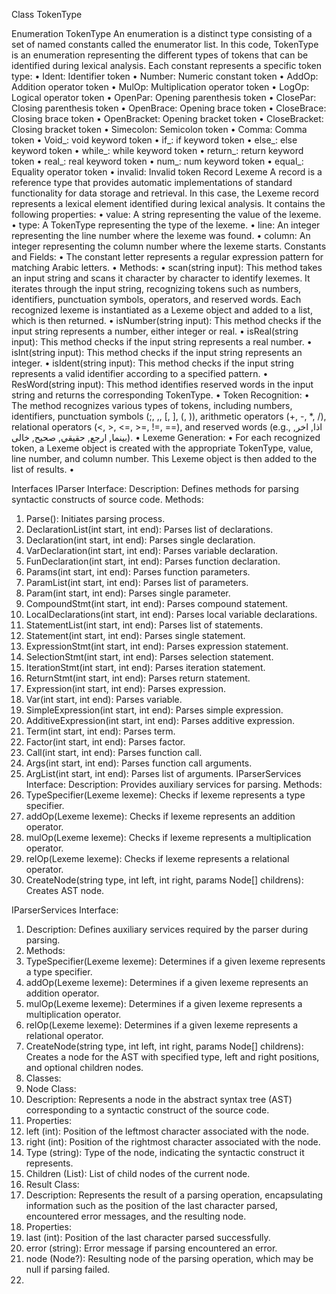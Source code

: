 Class TokenType

Enumeration TokenType
An enumeration is a distinct type consisting of a set of named constants called the enumerator list. In this code, TokenType is an enumeration representing the different types of tokens that can be identified during lexical analysis. Each constant represents a specific token type:
•	Ident: Identifier token
•	Number: Numeric constant token
•	AddOp: Addition operator token
•	MulOp: Multiplication operator token
•	LogOp: Logical operator token
•	OpenPar: Opening parenthesis token
•	ClosePar: Closing parenthesis token
•	OpenBrace: Opening brace token
•	CloseBrace: Closing brace token
•	OpenBracket: Opening bracket token
•	CloseBracket: Closing bracket token
•	Simecolon: Semicolon token
•	Comma: Comma token
•	Void_: void keyword token
•	if_: if keyword token
•	else_: else keyword token
•	while_: while keyword token
•	return_: return keyword token
•	real_: real keyword token
•	num_: num keyword token
•	equal_: Equality operator token
•	invalid: Invalid token
Record Lexeme
A record is a reference type that provides automatic implementations of standard functionality for data storage and retrieval. In this case, the Lexeme record represents a lexical element identified during lexical analysis. It contains the following properties:
•	value: A string representing the value of the lexeme.
•	type: A TokenType representing the type of the lexeme.
•	line: An integer representing the line number where the lexeme was found.
•	column: An integer representing the column number where the lexeme starts. Constants and Fields:
•	The constant letter represents a regular expression pattern for matching Arabic letters.
•	Methods:
•	scan(string input): This method takes an input string and scans it character by character to identify lexemes. It iterates through the input string, recognizing tokens such as numbers, identifiers, punctuation symbols, operators, and reserved words. Each recognized lexeme is instantiated as a Lexeme object and added to a list, which is then returned.
•	isNumber(string input): This method checks if the input string represents a number, either integer or real.
•	isReal(string input): This method checks if the input string represents a real number.
•	isInt(string input): This method checks if the input string represents an integer.
•	isIdent(string input): This method checks if the input string represents a valid identifier according to a specified pattern.
•	ResWord(string input): This method identifies reserved words in the input string and returns the corresponding TokenType.
•	Token Recognition:
•	The method recognizes various types of tokens, including numbers, identifiers, punctuation symbols (;, ,, [, ], (, )), arithmetic operators (+, -, *, /), relational operators (<, >, <=, >=, !=, ==), and reserved words (e.g., اذا, اخر, بينما, ارجع, حقيقي, صحيح, خالى).
•	Lexeme Generation:
•	For each recognized token, a Lexeme object is created with the appropriate TokenType, value, line number, and column number. This Lexeme object is then added to the list of results.
•	

Interfaces
IParser Interface:
Description: Defines methods for parsing syntactic constructs of source code.
Methods:
1.	Parse(): Initiates parsing process.
2.	DeclarationList(int start, int end): Parses list of declarations.
3.	Declaration(int start, int end): Parses single declaration.
4.	VarDeclaration(int start, int end): Parses variable declaration.
5.	FunDeclaration(int start, int end): Parses function declaration.
6.	Params(int start, int end): Parses function parameters.
7.	ParamList(int start, int end): Parses list of parameters.
8.	Param(int start, int end): Parses single parameter.
9.	CompoundStmt(int start, int end): Parses compound statement.
10.	LocalDeclarations(int start, int end): Parses local variable declarations.
11.	StatementList(int start, int end): Parses list of statements.
12.	Statement(int start, int end): Parses single statement.
13.	ExpressionStmt(int start, int end): Parses expression statement.
14.	SelectionStmt(int start, int end): Parses selection statement.
15.	IterationStmt(int start, int end): Parses iteration statement.
16.	ReturnStmt(int start, int end): Parses return statement.
17.	Expression(int start, int end): Parses expression.
18.	Var(int start, int end): Parses variable.
19.	SimpleExpression(int start, int end): Parses simple expression.
20.	AdditiveExpression(int start, int end): Parses additive expression.
21.	Term(int start, int end): Parses term.
22.	Factor(int start, int end): Parses factor.
23.	Call(int start, int end): Parses function call.
24.	Args(int start, int end): Parses function call arguments.
25.	ArgList(int start, int end): Parses list of arguments.
IParserServices Interface:
Description: Provides auxiliary services for parsing.
Methods:
1.	TypeSpecifier(Lexeme lexeme): Checks if lexeme represents a type specifier.
2.	addOp(Lexeme lexeme): Checks if lexeme represents an addition operator.
3.	mulOp(Lexeme lexeme): Checks if lexeme represents a multiplication operator.
4.	relOp(Lexeme lexeme): Checks if lexeme represents a relational operator.
5.	CreateNode(string type, int left, int right, params Node[] childrens): Creates AST node.

IParserServices Interface:
1.	Description: Defines auxiliary services required by the parser during parsing.
2.	Methods:
3.	TypeSpecifier(Lexeme lexeme): Determines if a given lexeme represents a type specifier.
4.	addOp(Lexeme lexeme): Determines if a given lexeme represents an addition operator.
5.	mulOp(Lexeme lexeme): Determines if a given lexeme represents a multiplication operator.
6.	relOp(Lexeme lexeme): Determines if a given lexeme represents a relational operator.
7.	CreateNode(string type, int left, int right, params Node[] childrens): Creates a node for the AST with specified type, left and right positions, and optional children nodes.
8.	Classes:
9.	Node Class:
10.	Description: Represents a node in the abstract syntax tree (AST) corresponding to a syntactic construct of the source code.
11.	Properties:
12.	left (int): Position of the leftmost character associated with the node.
13.	right (int): Position of the rightmost character associated with the node.
14.	Type (string): Type of the node, indicating the syntactic construct it represents.
15.	Children (List<Node>): List of child nodes of the current node.
16.	Result Class:
17.	Description: Represents the result of a parsing operation, encapsulating information such as the position of the last character parsed, encountered error messages, and the resulting node.
18.	Properties:
19.	last (int): Position of the last character parsed successfully.
20.	error (string): Error message if parsing encountered an error.
21.	node (Node?): Resulting node of the parsing operation, which may be null if parsing failed.
22.	
